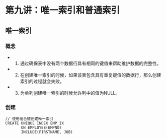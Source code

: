 # 第九讲：唯一索引和普通索引

## 唯一索引

### 概念
+ 1. 通过确保表中没有两个数据行具有相同的键值来帮助维护数据的完整性。
+ 2. 在创建唯一索引的时候，如果该表包含具有重复键值的数据行，那么创建索引的过程就会失败。
+ 3. 为单列创建唯一索引的时候允许列中的值为NULL。

### 创建
```mysql
// 使用组合键创建唯一索引
CREATE UNIQUE INDEX EMP_IX
       ON EMPLOYEE(EMPNO)
       INCLUDE(FIRSTNAME, JOB)
```